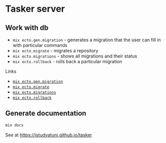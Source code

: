# Tasker server

## Work with db

- `mix ecto.gen.migration` - generates a migration that the user can fill in with particular commands
- `mix ecto.migrate` - migrates a repository
- `mix ecto.migrations` - shows all migrations and their status
- `mix ecto.rollback` - rolls back a particular migration

Links

- [`mix ecto.gen.migration`](https://hexdocs.pm/ecto_sql/Mix.Tasks.Ecto.Gen.Migration.html)
- [`mix ecto.migrate`](https://hexdocs.pm/ecto_sql/Mix.Tasks.Ecto.Migrate.html)
- [`mix ecto.migrations`](https://hexdocs.pm/ecto_sql/Mix.Tasks.Ecto.Migrations.html)
- [`mix ecto.rollback`](https://hexdocs.pm/ecto_sql/Mix.Tasks.Ecto.Rollback.html)

## Generate documentation

```bash
mix docs
```

See at https://istudyatuni.github.io/tasker

